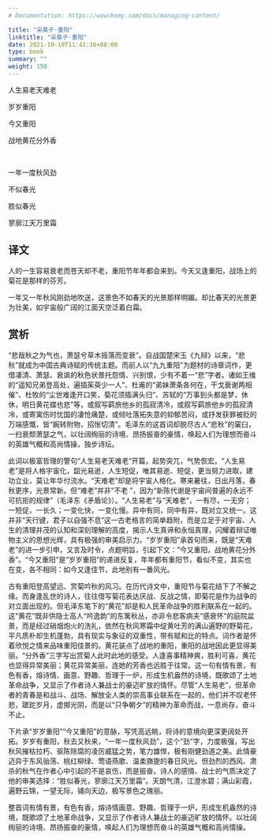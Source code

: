 ```yaml
---
# Documentation: https://wowchemy.com/docs/managing-content/

title: "采桑子·重阳"
linktitle: "采桑子·重阳"
date: 2021-10-19T11:41:16+08:00
type: book
summary: ""
weight: 150
---
```


<!--more-->

<div class="poetry">

人生易老天难老

岁岁重阳

今又重阳

战地黄花分外香

<br>

一年一度秋风劲

不似春光

胜似春光

寥廓江天万里霜

</div>

## 译文

人的一生容易衰老而苍天却不老，重阳节年年都会来到。今天又逢重阳，战场上的菊花是那样的芬芳。

一年又一年秋风刚劲地吹送，这景色不如春天的光景那样明媚。却比春天的光景更为壮美，如宇宙般广阔的江面天空泛着白霜。

## 赏析

“悲哉秋之为气也，萧瑟兮草木摇落而变衰”。自战国楚宋玉《九辩》以来，“悲秋”就成为中国古典诗赋的传统主题。而前人以“九九重阳”为题材的诗章词作，更借凄清、萧瑟、衰飒的秋色状景托怨情、兴别恨，少有不着一“悲”字者。诸如王维的“遥知兄弟登高处，遍插茱萸少一人”、杜甫的“弟妹萧条各何在，干戈衰谢两相催”、杜牧的“尘世难逢开口笑，菊花须插满头归”、苏轼的“万事到头都是梦，休休，明日黄花蝶也悲”等，或叙写羁旅他乡的孤寂清冷，或叙写羁旅他乡的孤寂清冷，或寄寓伤时忧国的凄怆痛楚，或倾吐落拓失意的抑郁苦闷，或抒发获罪被贬的万端感慨，皆“婉转附物，招怅切清”。毛泽东的这首词却脱尽古人“悲秋”的窠臼，一扫衰颓萧瑟之气，以壮阔绚丽的诗境、昂扬振奋的豪情，唤起人们为理想而奋斗的英雄气概和高尚情操，独步诗坛。

此词以极富哲理的警句“人生易老天难老”开篇，起势突兀，气势恢宏。“人生易老”是将人格宇宙化，韶光易逝，人生短促，唯其易逝、短促，更当努力进取，建功立业，莫让年华付流水。“天难老”却是将宇宙人格化。寒来暑往，日出月落，春秋更序，光景常新。但“难老”并非“不老 ”，因为“新陈代谢是宇宙间普遍的永远不可抗拒的规律”（毛泽东《矛盾论》）。“人生易老”与“天难老”，一有尽，一无穷；一短促，一长久；一变化快，一变化慢。异中有同，同中有异，既对立又统一。这并非“天行键，君子以自强不息”这一古老格言的简单趋附，而是立足于对宇宙、人生的清理并茂的认知和深刻理解的高度，揭示人生真谛和永恒真理，闪耀着辩证唯物主义的思想光辉，具有极强的审美启示力。“岁岁重阳”承首句而来，既是“天难老”的进一步引申，又言及时令，点题明旨，引起下文：“今又重阳，战地黄花分外香”。“今又重阳”是“岁岁重阳”的递进反复，年年都有重阳节，看似不变，其实也在变，各不相同：如今又逢佳节，此地别有一番风光。

古有重阳登高望远、赏菊吟秋的风习。在历代诗文中，重阳节与菊花结下了不解之缘。而身逢乱世的诗人，往往借写菊花表达厌战、反战之情，即菊花是作为战争的对立面出现的。但毛泽东笔下的“黄花”却是和人民革命战争的胜利联系在一起的。这“黄花”既非供隐士高人“吟逸韵”的东篱秋丛，亦非令悲客病夫“感衰怀”的庭院盆景，而是经过硝烟炮火的洗礼，依然在秋风寒霜中绽黄吐芳的满山遍野的野菊花，平凡质朴却生机蓬勃，具有现实与象征的双重性，带有赋和比的特点。词作者是怀着欣悦之情来品味重阳佳景的。黄花装点了战地的重阳，重阳的战地因此更显得美丽。“分外香”三字写出赏菊人此时此地的感受。人逢喜事精神爽，胜利可喜，黄花也显得异常美丽；黄花异常美丽，连她的芳香也远胜于往常。这一句有情有景，有色有香，熔诗情、画意、野趣、哲理于一炉，形成生机盎然的诗境，既歌颂了土地革命战争，又显示了作者诗人兼战士的豪迈旷放的情怀。尽管“人生易老”，但革命者的青春是和战斗、战场、解放全人类的崇高事业联系在一起的，他们并不叹老怀悲，蹉跎岁月，虚掷光阴，而是以“只争朝夕”的精神为革命而战，一息尚存，奋斗不止。

下片承“岁岁重阳”“今又重阳”的意脉，写凭高远眺，将诗的意境向更深更阔处开拓。岁岁有重阳，秋去又秋来，“一年一度秋风劲”，这个“劲”字，力度极强，写出秋风摧枯拉朽、驱陈除腐的凌厉威猛之势，笔力雄悍，极有刚健劲道之美。此情豪迈异于东风骀荡、桃红柳绿、莺语燕歌、温柔旖旎的春日风光。但劲烈的西风、肃杀的秋气在作者心中引起的不是哀伤，而是振奋。诗人的感情、战士的气质决定了他的审美选择：“胜似春光，寥廓江天万里霜”。天朗气清，江澄水碧；满山彩霞，遍野云锦，一望无际，铺向天边，极写景色之瑰丽。

整首词有情有景，有色有香，熔诗情画意、野趣、哲理于一炉，形成生机盎然的诗境，既歌颂了土地革命战争，又显示了作者诗人兼战士的豪迈旷放的情怀。以壮阔绚丽的诗境、昂扬振奋的豪情，唤起人们为理想而奋斗的英雄气概和高尚情操。